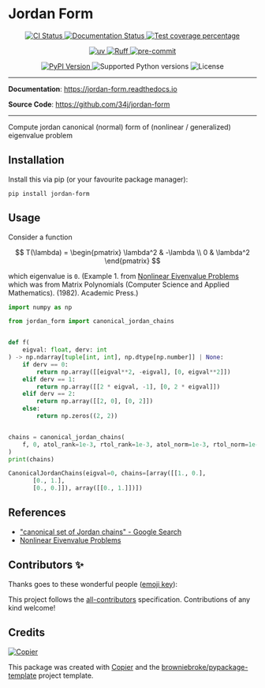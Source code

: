 # Jordan Form

<p align="center">
  <a href="https://github.com/34j/jordan-form/actions/workflows/ci.yml?query=branch%3Amain">
    <img src="https://img.shields.io/github/actions/workflow/status/34j/jordan-form/ci.yml?branch=main&label=CI&logo=github&style=flat-square" alt="CI Status" >
  </a>
  <a href="https://jordan-form.readthedocs.io">
    <img src="https://img.shields.io/readthedocs/jordan-form.svg?logo=read-the-docs&logoColor=fff&style=flat-square" alt="Documentation Status">
  </a>
  <a href="https://codecov.io/gh/34j/jordan-form">
    <img src="https://img.shields.io/codecov/c/github/34j/jordan-form.svg?logo=codecov&logoColor=fff&style=flat-square" alt="Test coverage percentage">
  </a>
</p>
<p align="center">
  <a href="https://github.com/astral-sh/uv">
    <img src="https://img.shields.io/endpoint?url=https://raw.githubusercontent.com/astral-sh/uv/main/assets/badge/v0.json" alt="uv">
  </a>
  <a href="https://github.com/astral-sh/ruff">
    <img src="https://img.shields.io/endpoint?url=https://raw.githubusercontent.com/astral-sh/ruff/main/assets/badge/v2.json" alt="Ruff">
  </a>
  <a href="https://github.com/pre-commit/pre-commit">
    <img src="https://img.shields.io/badge/pre--commit-enabled-brightgreen?logo=pre-commit&logoColor=white&style=flat-square" alt="pre-commit">
  </a>
</p>
<p align="center">
  <a href="https://pypi.org/project/jordan-form/">
    <img src="https://img.shields.io/pypi/v/jordan-form.svg?logo=python&logoColor=fff&style=flat-square" alt="PyPI Version">
  </a>
  <img src="https://img.shields.io/pypi/pyversions/jordan-form.svg?style=flat-square&logo=python&amp;logoColor=fff" alt="Supported Python versions">
  <img src="https://img.shields.io/pypi/l/jordan-form.svg?style=flat-square" alt="License">
</p>

---

**Documentation**: <a href="https://jordan-form.readthedocs.io" target="_blank">https://jordan-form.readthedocs.io </a>

**Source Code**: <a href="https://github.com/34j/jordan-form" target="_blank">https://github.com/34j/jordan-form </a>

---

Compute jordan canonical (normal) form of (nonlinear / generalized) eigenvalue problem

## Installation

Install this via pip (or your favourite package manager):

```shell
pip install jordan-form
```

## Usage

Consider a function

$$
T(\lambda) = \begin{pmatrix}
\lambda^2 & -\lambda \\
0 & \lambda^2
\end{pmatrix}
$$

which eigenvalue is `0`. (Example 1. from [Nonlinear Eivenvalue Problems](https://www.mat.tuhh.de/forschung/rep/rep174.pdf) which was from Matrix Polynomials (Computer Science and Applied Mathematics). (1982). Academic Press.)

```python
import numpy as np

from jordan_form import canonical_jordan_chains


def f(
    eigval: float, derv: int
) -> np.ndarray[tuple[int, int], np.dtype[np.number]] | None:
    if derv == 0:
        return np.array([[eigval**2, -eigval], [0, eigval**2]])
    elif derv == 1:
        return np.array([[2 * eigval, -1], [0, 2 * eigval]])
    elif derv == 2:
        return np.array([[2, 0], [0, 2]])
    else:
        return np.zeros((2, 2))


chains = canonical_jordan_chains(
    f, 0, atol_rank=1e-3, rtol_rank=1e-3, atol_norm=1e-3, rtol_norm=1e-3
)
print(chains)
```

```python
CanonicalJordanChains(eigval=0, chains=[array([[1., 0.],
       [0., 1.],
       [0., 0.]]), array([[0., 1.]])])
```

## References

- ["canonical set of Jordan chains" - Google Search](https://www.google.com/search?q=%22canonical+set+of+Jordan+chains%22)
- [Nonlinear Eivenvalue Problems](https://www.mat.tuhh.de/forschung/rep/rep174.pdf)

## Contributors ✨

Thanks goes to these wonderful people ([emoji key](https://allcontributors.org/docs/en/emoji-key)):

<!-- prettier-ignore-start -->
<!-- ALL-CONTRIBUTORS-LIST:START - Do not remove or modify this section -->
<!-- markdownlint-disable -->
<!-- markdownlint-enable -->
<!-- ALL-CONTRIBUTORS-LIST:END -->
<!-- prettier-ignore-end -->

This project follows the [all-contributors](https://github.com/all-contributors/all-contributors) specification. Contributions of any kind welcome!

## Credits

[![Copier](https://img.shields.io/endpoint?url=https://raw.githubusercontent.com/copier-org/copier/master/img/badge/badge-grayscale-inverted-border-orange.json)](https://github.com/copier-org/copier)

This package was created with
[Copier](https://copier.readthedocs.io/) and the
[browniebroke/pypackage-template](https://github.com/browniebroke/pypackage-template)
project template.
